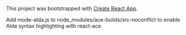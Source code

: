 This project was bootstrapped with [Create React App](https://github.com/facebook/create-react-app).

Add mode-alda.js to node_modules/ace-builds/src-noconflict to enable Alda syntax highlighting with react-ace
